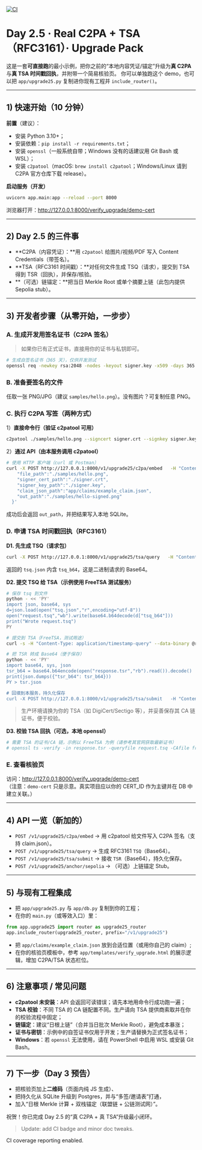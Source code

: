 [![CI](https://github.com/Chengyue5211/day25_upgrade_pack/actions/workflows/ci.yml/badge.svg)](https://github.com/Chengyue5211/day25_upgrade_pack/actions/workflows/ci.yml)
  
# Day 2.5 · Real C2PA + TSA（RFC3161）· Upgrade Pack

这是一套**可直接跑**的最小示例，把你之前的“本地内容凭证/锚定”升级为**真 C2PA**与**真 TSA 时间戳回执**，并附带一个简易核验页。
你可以单独跑这个 demo，也可以把 `app/upgrade25.py` 复制进你现有工程并 `include_router()`。

---

## 1) 快速开始（10 分钟）

**前置**（建议）：
- 安装 Python 3.10+；
- 安装依赖：`pip install -r requirements.txt`；
- 安装 `openssl`（一般系统自带；Windows 没有的话建议用 Git Bash 或 WSL）；
- 安装 `c2patool`（macOS: `brew install c2patool`；Windows/Linux 请到 C2PA 官方仓库下载 release）。

**启动服务（开发）**
```bash
uvicorn app.main:app --reload --port 8000
```
浏览器打开：<http://127.0.0.1:8000/verify_upgrade/demo-cert>

---

## 2) Day 2.5 的三件事

- **C2PA（内容凭证）：**用 `c2patool` 给图片/视频/PDF 写入 Content Credentials（带签名）。
- **TSA（RFC3161 时间戳）：**对任何文件生成 TSQ（请求），提交到 TSA 得到 TSR（回执），并保存/核验。
- **（可选）链锚定：**把当日 Merkle Root 或单个摘要上链（此包内提供 Sepolia stub）。

---

## 3) 开发者步骤（从零开始，一步步）

### A. 生成开发用签名证书（C2PA 签名）
> 如果你已有正式证书，直接用你的证书与私钥即可。

```bash
# 生成自签名证书（365 天），仅供开发测试
openssl req -newkey rsa:2048 -nodes -keyout signer.key -x509 -days 365 -out signer.crt -subj "/CN=LeapCraft Dev Signer"
```

### B. 准备要签名的文件
任取一张 PNG/JPG（建议 `samples/hello.png`）。没有图片？可复制任意 PNG。

### C. 执行 C2PA 写签（两种方式）
1）**直接命令行（验证 c2patool 可用）**
```bash
c2patool ./samples/hello.png --signcert signer.crt --signkey signer.key --out ./samples/hello-signed.png -m app/claims/example_claim.json
```

2）**通过 API（由本服务调用 c2patool）**
```bash
# 使用 HTTP 客户端（curl 或 Postman）
curl -X POST http://127.0.0.1:8000/v1/upgrade25/c2pa/embed   -H "Content-Type: application/json"   -d '{
    "file_path":"./samples/hello.png",
    "signer_cert_path":"./signer.crt",
    "signer_key_path":"./signer.key",
    "claim_json_path":"app/claims/example_claim.json",
    "out_path":"./samples/hello-signed.png"
  }'
```
成功后会返回 `out_path`，并把结果写入本地 SQLite。

### D. 申请 TSA 时间戳回执（RFC3161）

**D1. 先生成 TSQ（请求包）**
```bash
curl -X POST http://127.0.0.1:8000/v1/upgrade25/tsa/query   -H "Content-Type: application/json"   -d '{"file_path":"./samples/hello-signed.png","hash_algo":"sha256"}'   > tsq.json
```
返回的 `tsq.json` 内含 `tsq_b64`，这是二进制请求的 Base64。

**D2. 提交 TSQ 给 TSA（示例使用 FreeTSA 测试服务）**
```bash
# 保存 tsq 到文件
python - << 'PY'
import json, base64, sys
d=json.load(open("tsq.json","r",encoding="utf-8"))
open("request.tsq","wb").write(base64.b64decode(d["tsq_b64"]))
print("Wrote request.tsq")
PY

# 提交到 TSA（FreeTSA，测试用途）
curl -s -H "Content-Type: application/timestamp-query" --data-binary @request.tsq https://freetsa.org/tsr > response.tsr

# 把 TSR 转成 Base64（便于保存）
python - << 'PY'
import base64, sys, json
tsr_b64 = base64.b64encode(open("response.tsr","rb").read()).decode()
print(json.dumps({"tsr_b64": tsr_b64}))
PY > tsr.json

# 回填到本服务，持久化保存
curl -X POST http://127.0.0.1:8000/v1/upgrade25/tsa/submit   -H "Content-Type: application/json"   -d @tsr.json
```

> 生产环境请换为你的 TSA（如 DigiCert/Sectigo 等），并妥善保存其 CA 链证书，便于校验。

**D3. 校验 TSA 回执（可选，本地 openssl）**
```bash
# 需要 TSA 的证书/CA 链，示例以 FreeTSA 为例（请参考其官网获取最新证书）
# openssl ts -verify -in response.tsr -queryfile request.tsq -CAfile freetsa.pem -untrusted freetsa.cer
```

### E. 查看核验页
访问：<http://127.0.0.1:8000/verify_upgrade/demo-cert>  
（注意：`demo-cert` 只是示意。真实项目应以你的 CERT_ID 作为主键并在 DB 中建立关联。）

---

## 4) API 一览（新加的）

- `POST /v1/upgrade25/c2pa/embed` → 用 c2patool 给文件写入 C2PA 签名（支持 claim.json）。
- `POST /v1/upgrade25/tsa/query` → 生成 RFC3161 `TSQ`（Base64）。
- `POST /v1/upgrade25/tsa/submit` → 接收 `TSR`（Base64），持久化保存。
- `POST /v1/upgrade25/anchor/sepolia` → （可选）上链锚定 Stub。

---

## 5) 与现有工程集成

- 把 `app/upgrade25.py` 与 `app/db.py` 复制到你的工程；
- 在你的 `main.py`（或等效入口）里：
```python
from app.upgrade25 import router as upgrade25_router
app.include_router(upgrade25_router, prefix="/v1/upgrade25")
```
- 把 `app/claims/example_claim.json` 放到合适位置（或用你自己的 claim）;
- 在你的核验页模板中，参考 `app/templates/verify_upgrade.html` 的展示逻辑，增加 C2PA/TSA 状态栏位。

---

## 6) 注意事项 / 常见问题

- **c2patool 未安装**：API 会返回可读错误；请先本地用命令行成功跑一遍；
- **TSA 校验**：不同 TSA 的 CA 链配置不同。生产请向 TSA 提供商索取并在你的校验流程中固定；
- **链锚定**：建议“日根上链”（合并当日批次 Merkle Root），避免成本暴涨；
- **证书与密钥**：示例中的自签证书仅用于开发；生产请替换为正式签名证书；
- **Windows**：若 `openssl` 无法使用，请在 PowerShell 中启用 WSL 或安装 Git Bash。

---

## 7) 下一步（Day 3 预告）

- 把核验页加上**二维码**（页面内纯 JS 生成）、
- 把持久化从 SQLite 升级到 Postgres，并与“多签/邀请表”打通，
- 加入“日根 Merkle 计算 + 双栈锚定（联盟链 + 公链测试网）”。

祝贺！你已完成 Day 2.5 的“真 C2PA + 真 TSA”升级最小闭环。

> Update: add CI badge and minor doc tweaks.


CI coverage reporting enabled.
